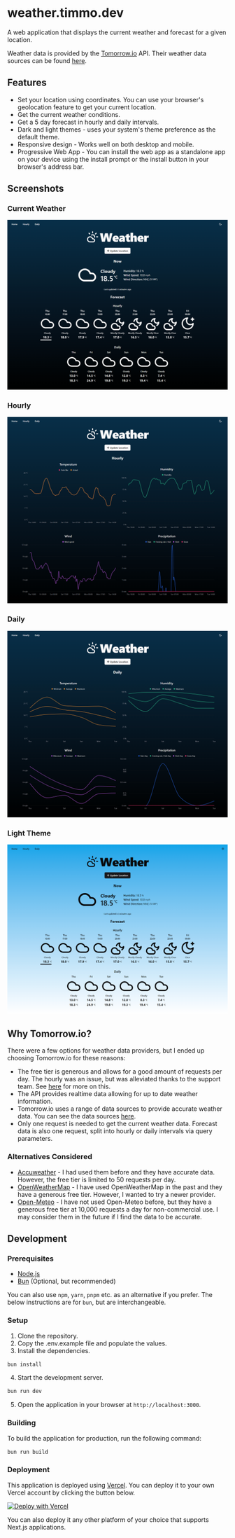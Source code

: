 # weather.timmo.dev

A web application that displays the current weather and forecast for a given location.

Weather data is provided by the [Tomorrow.io](https://www.tomorrow.io/) API. Their weather data sources can be found [here](https://app.tomorrow.io/tomorrow-data-sources).

## Features

- Set your location using coordinates. You can use your browser's geolocation feature to get your current location.
- Get the current weather conditions.
- Get a 5 day forecast in hourly and daily intervals.
- Dark and light themes - uses your system's theme preference as the default theme.
- Responsive design - Works well on both desktop and mobile.
- Progressive Web App - You can install the web app as a standalone app on your device using the install prompt or the install button in your browser's address bar.

## Screenshots

### Current Weather

[![Current Weather (Dark Theme)](https://raw.githubusercontent.com/timmo001/weather.timmo.dev/master/resources/home-dark.png)](https://weather.timmo.dev)

### Hourly

[![Hourly (Dark)](https://raw.githubusercontent.com/timmo001/weather.timmo.dev/master/resources/hourly-dark.png)](https://weather.timmo.dev/hourly)

### Daily

[![Daily (Dark)](https://raw.githubusercontent.com/timmo001/weather.timmo.dev/master/resources/daily-dark.png)](https://weather.timmo.dev/daily)

### Light Theme

[![Current Weather (Light)](https://raw.githubusercontent.com/timmo001/weather.timmo.dev/master/resources/home-light.png)](https://weather.timmo.dev)

## Why Tomorrow.io?

There were a few options for weather data providers, but I ended up choosing Tomorrow.io for these reasons:

- The free tier is generous and allows for a good amount of requests per day. The hourly was an issue, but was alleviated thanks to the support team. See [here](https://github.com/timmo001/weather.timmo.dev/discussions/21) for more on this.
- The API provides realtime data allowing for up to date weather information.
- Tomorrow.io uses a range of data sources to provide accurate weather data. You can see the data sources [here](https://app.tomorrow.io/tomorrow-data-sources).
- Only one request is needed to get the current weather data. Forecast data is also one request, split into hourly or daily intervals via query parameters.

### Alternatives Considered

- [Accuweather](https://github.com/timmo001/weather.timmo.dev/tree/accuweather) - I had used them before and they have accurate data. However, the free tier is limited to 50 requests per day.
- [OpenWeatherMap](https://openweathermap.org) - I have used OpenWeatherMap in the past and they have a generous free tier. However, I wanted to try a newer provider.
- [Open-Meteo](https://open-meteo.com) - I have not used Open-Meteo before, but they have a generous free tier at 10,000 requests a day for non-commercial use. I may consider them in the future if I find the data to be accurate.

## Development

### Prerequisites

- [Node.js](https://nodejs.org)
- [Bun](https://bun.sh) (Optional, but recommended)

You can also use `npm`, `yarn`, `pnpm` etc. as an alternative if you prefer. The below instructions are for `bun`, but are interchangeable.

### Setup

1. Clone the repository.
2. Copy the .env.example file and populate the values.
3. Install the dependencies.

```sh
bun install
```

4. Start the development server.

```sh
bun run dev
```

5. Open the application in your browser at `http://localhost:3000`.

### Building

To build the application for production, run the following command:

```sh
bun run build
```

### Deployment

This application is deployed using [Vercel](https://vercel.com). You can deploy it to your own Vercel account by clicking the button below.

[![Deploy with Vercel](https://vercel.com/button)](https://vercel.com/new/clone?repository-url=https%3A%2F%2Fgithub.com%2Ftimmo001%2Fweather.timmo.dev&env=WEATHER_API_KEY&envDescription=Your%20API%20key%20from%20tomorrow.io&project-name=my-weather-app&repository-name=my-weather-app)

You can also deploy it any other platform of your choice that supports Next.js applications.
